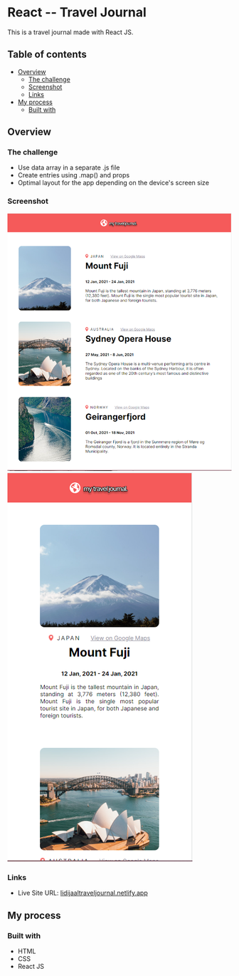 # React -- Travel Journal

This is a travel journal made with React JS.

## Table of contents

- [Overview](#overview)
  - [The challenge](#the-challenge)
  - [Screenshot](#screenshot)
  - [Links](#links)
- [My process](#my-process)
  - [Built with](#built-with)
  

## Overview

### The challenge

- Use data array in a separate .js file
- Create entries using .map() and props
- Optimal layout for the app depending on the device's screen size

### Screenshot

![](src/images/Screenshot_1.png)
![](src/images/Screenshot_2.png)


### Links

- Live Site URL: [lidijaaltraveljournal.netlify.app](https://lidijaaltraveljournal.netlify.app/)


## My process

### Built with

- HTML
- CSS
- React JS

